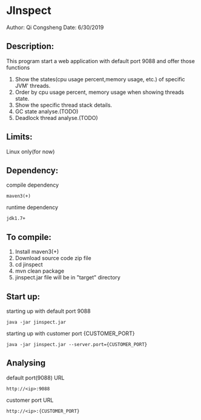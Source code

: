 # JInspect

Author: Qi Congsheng
Date: 6/30/2019

## Description: 
This program start a web application with default port 9088 and offer those functions
1. Show the states(cpu usage percent,memory usage, etc.) of specific JVM' threads.
2. Order by cpu usage percent, memory usage when showing threads state.
3. Show the specific thread stack details.
4. GC state analyse.(TODO)
5. Deadlock thread analyse.(TODO)

## Limits:
Linux only(for now)

## Dependency:
compile dependency
```
maven3(+)
```
runtime dependency
```
jdk1.7+
```
## To compile:
1. Install maven3(+)
2. Download source code zip file
3. cd jinspect
4. mvn clean package
5. jinspect.jar file will be in "target" directory

## Start up:
starting up with default port 9088
```
java -jar jinspect.jar 
```
starting up with customer port {CUSTOMER_PORT}
```
java -jar jinspect.jar --server.port={CUSTOMER_PORT}
```

## Analysing
default port(9088) URL
```
http://<ip>:9088
```
customer port URL
```
http://<ip>:{CUSTOMER_PORT}
```

